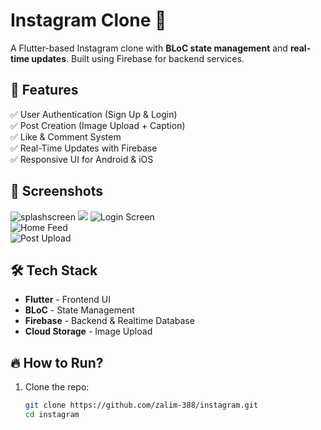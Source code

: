 # Instagram Clone 📸  

A Flutter-based Instagram clone with **BLoC state management** and **real-time updates**. Built using Firebase for backend services.  

## 🚀 Features  
✅ User Authentication (Sign Up & Login)  
✅ Post Creation (Image Upload + Caption)  
✅ Like & Comment System  
✅ Real-Time Updates with Firebase  
✅ Responsive UI for Android & iOS  

## 📸 Screenshots 
![splashscreen](assets/screenshorts/Screenshot_20250310-131346.png)
  ![](assets/screenshorts/Screenshot_20250310-131400.png)
![Login Screen](assets/screenshorts/Screenshot_20250310-131413.png)  
![Home Feed](assets/screenshorts/flutter_01.png)  
![Post Upload](screenshot3.png)  

## 🛠 Tech Stack  
- **Flutter** - Frontend UI  
- **BLoC** - State Management  
- **Firebase** - Backend & Realtime Database  
- **Cloud Storage** - Image Upload  

## 🔥 How to Run?  
1. Clone the repo:  
   ```sh
   git clone https://github.com/zalim-388/instagram.git
   cd instagram
